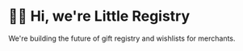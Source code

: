 # 👋👶 Hi, we're Little Registry

We're building the future of gift registry and wishlists for merchants.
